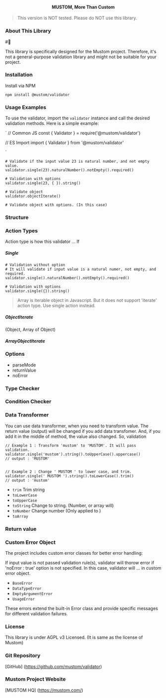 <h4 align="center">MUSTOM, More Than Custom</h4>

> This version is NOT tested. Please do NOT use this library.

### About This Library
#:carrot:



This library is specifically designed for the Mustom project. Therefore, it's not a general-purpose validation library and might not be suitable for your project.



### Installation

Install via NPM
```
npm install @mustom/validator
```


### Usage Examples

To use the validator, import the `validator` instance and call the desired validation methods. Here is a simple example:

`
// Common JS
const { Validator } = require('@mustom/validator')



// ES Import
import { Validator } from '@mustom/validator'

`


```
# Validate if the input value 23 is natural number, and not empty value.
validator.single(23).naturalNumber().notEmpty().required()
```

```
# Validation with options
validator.single(23, { }).string()
```

```
# Validate object
validator.objectIterate()
```

```
# Validate object with options. (In this case)

```

### Structure



### Action Types

Action type is how this validator ...
If

##### Single

```
# Validation without option
# It will validate if input value is a natural numer, not empty, and required.
validator.single().naturalNumber().notEmpty().required()

# Validation with options
validator.single({}).string()

```

> Array is iterable object in Javascript. But it does not support 'iterate' action type.
> Use single action instead.


##### ObjectIterate
 (Object, Array of Object)





##### ArrayObjectIterate





### Options

- parseMode
- returnValue
- noError



### Type Checker



### Condition Checker



### Data Transformer
You can use data transformer, when you need to transform value.
The return value (output) will be changed if you add data transfomer.
And, if you add it in the middle of method, the value also changed. So, validation 

```
// Example 1 : Transform 'mustom' to 'MUSTOM'. It will pass validation. 
validator.single('mustom').string().toUpperCase().uppercase()
// output : 'MUSTOM'


// Example 2 : Change ' MUSTOM ' to lower case, and trim.
validator.single(' MUSTOM ').string().toLowerCase().trim()
// output : 'mustom'
```

- `trim` Trim string
- `toLowerCase` 
- `toUpperCase`
- `toString` Change to string. (Number, or array will)
- `toNumber` Change number (Only applied to )
- `toArray` 


### Return value


### Custom Error Object
The project includes custom error classes for better error handling:

If input value is not passed validation rule(s), validator will thorow error if 'noError : true' option is not specified.
In this case, validator will ... in custom error object.


- `BaseError`
- `DataTypeError`
- `EmptyArgumentError`
- `UsageError`

These errors extend the built-in Error class and provide specific messages for different validation failures.

### License
This library is under AGPL v3 Licensed. (It is same as the license of Mustom)

### Git Repository
[GitHub] (https://github.com/mustom/validator)

### Mustom Project Website

[MUSTOM HQ] (https://mustom.com/)



